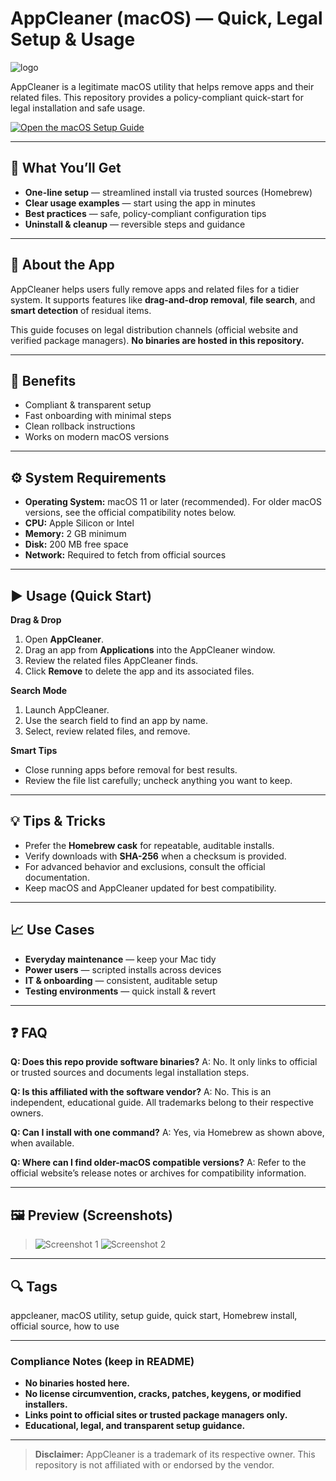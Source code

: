 # AppCleaner (macOS) — Quick, Legal Setup & Usage

![logo](https://img.findmysoft.com/mac/ico/179.png)

AppCleaner is a legitimate macOS utility that helps remove apps and their related files.
This repository provides a policy-compliant quick-start for legal installation and safe usage.

[![Open the macOS Setup Guide](https://img.shields.io/badge/Open%20macOS%20Setup%20Guide-2da44e?style=for-the-badge\&logo=apple\&logoColor=white)](#-usage-quick-start)

---

## 🎯 What You’ll Get

* **One-line setup** — streamlined install via trusted sources (Homebrew)
* **Clear usage examples** — start using the app in minutes
* **Best practices** — safe, policy-compliant configuration tips
* **Uninstall & cleanup** — reversible steps and guidance

---

## 📘 About the App

AppCleaner helps users fully remove apps and related files for a tidier system.
It supports features like **drag-and-drop removal**, **file search**, and **smart detection** of residual items.

This guide focuses on legal distribution channels (official website and verified package managers). **No binaries are hosted in this repository.**

---

## 🌟 Benefits

* Compliant & transparent setup
* Fast onboarding with minimal steps
* Clean rollback instructions
* Works on modern macOS versions

---

## ⚙️ System Requirements

* **Operating System:** macOS 11 or later (recommended). For older macOS versions, see the official compatibility notes below.
* **CPU:** Apple Silicon or Intel
* **Memory:** 2 GB minimum
* **Disk:** 200 MB free space
* **Network:** Required to fetch from official sources

---

## ▶️ Usage (Quick Start)

**Drag & Drop**

1. Open **AppCleaner**.
2. Drag an app from **Applications** into the AppCleaner window.
3. Review the related files AppCleaner finds.
4. Click **Remove** to delete the app and its associated files.

**Search Mode**

1. Launch AppCleaner.
2. Use the search field to find an app by name.
3. Select, review related files, and remove.

**Smart Tips**

* Close running apps before removal for best results.
* Review the file list carefully; uncheck anything you want to keep.

---

## 💡 Tips & Tricks

* Prefer the **Homebrew cask** for repeatable, auditable installs.
* Verify downloads with **SHA-256** when a checksum is provided.
* For advanced behavior and exclusions, consult the official documentation.
* Keep macOS and AppCleaner updated for best compatibility.

---

## 📈 Use Cases

* **Everyday maintenance** — keep your Mac tidy
* **Power users** — scripted installs across devices
* **IT & onboarding** — consistent, auditable setup
* **Testing environments** — quick install & revert

---

## ❓ FAQ

**Q: Does this repo provide software binaries?**
A: No. It only links to official or trusted sources and documents legal installation steps.

**Q: Is this affiliated with the software vendor?**
A: No. This is an independent, educational guide. All trademarks belong to their respective owners.

**Q: Can I install with one command?**
A: Yes, via Homebrew as shown above, when available.

**Q: Where can I find older-macOS compatible versions?**
A: Refer to the official website’s release notes or archives for compatibility information.

---

## 🖼 Preview (Screenshots)

> ![Screenshot 1](https://www.aiseesoft.com/images/resource/appcleaner-review/appcleaner-review.jpg)
> ![Screenshot 2](https://i.ytimg.com/vi/elRQwINstUU/maxresdefault.jpg)

---

## 🔍 Tags

appcleaner, macOS utility, setup guide, quick start, Homebrew install, official source, how to use

---

### Compliance Notes (keep in README)

* **No binaries hosted here.**
* **No license circumvention, cracks, patches, keygens, or modified installers.**
* **Links point to official sites or trusted package managers only.**
* **Educational, legal, and transparent setup guidance.**

---

> **Disclaimer:** AppCleaner is a trademark of its respective owner. This repository is not affiliated with or endorsed by the vendor.
